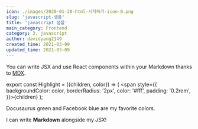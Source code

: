 ```yaml
---
icon: ./images/2020-01-20-html-시작하기-icon-0.png
slug: 'javascript-샘플'
title: 'javascript 샘플'
main_category: Frontend
category: 3. javascript
author: davidyang2149
created_time: 2021-03-09
updated_time: 2021-03-09
---
```


You can write JSX and use React components within your Markdown thanks to [MDX](https://mdxjs.com/).

export const Highlight = ({children, color}) => ( <span style={{
      backgroundColor: color,
      borderRadius: '2px',
      color: '#fff',
      padding: '0.2rem',
    }}>{children}</span> );

<Highlight color="#25c2a0">Docusaurus green</Highlight> and <Highlight color="#1877F2">Facebook blue</Highlight> are my favorite colors.

I can write **Markdown** alongside my _JSX_!
